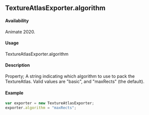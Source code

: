 ## TextureAtlasExporter.algorithm

#### Availability

Animate 2020.

#### Usage

TextureAtlasExporter.algorithm

#### Description

Property;  A string indicating which algorithm to use to pack the TextureAtlas. Valid values are "basic", and
"maxRects" (the default).

#### Example

``` javascript
var exporter = new TextureAtlasExporter;
exporter.algorithm = "maxRects";
````